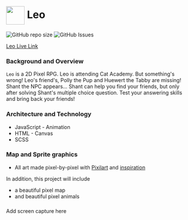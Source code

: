 <h1><img src="https://user-images.githubusercontent.com/72277593/123187003-4d633780-d467-11eb-993a-861342f7fe76.png" width="50" height="50" align="center"/> Leo</h1>

![GitHub repo size](https://img.shields.io/github/repo-size/yangc95/Leo?style=for-the-badge)
![GitHub Issues](https://img.shields.io/github/issues/yangc95/Leo?style=for-the-badge)

[Leo Live Link](https://yangc95.github.io/Leo/)

### Background and Overview
`Leo` is a 2D Pixel RPG. Leo is attending Cat Academy. But something's wrong! Leo's friend's, Polly the Pup and Huewert the Tabby are missing! 
Shant the NPC appears... Shant can help you find your friends, but only after solving Shant's multiple choice question. Test your answering skills and bring back your friends!

### Architecture and Technology

  * JavaScript - Animation
  * HTML - Canvas
  * SCSS

### Map and Sprite graphics

  * All art made pixel-by-pixel with [Pixilart](https://www.pixilart.com/) and [inspiration](https://pixelsandthings.tumblr.com/post/19705585946/darokin-pixel-art-mini-meow-animated-gif)

In addition, this project will include

  * a beautiful pixel map
  * and beautiful pixel animals
  
### 

Add screen capture here

